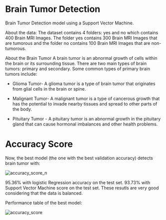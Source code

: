 # Brain Tumor Detection 


Brain Tumor Detection model using a Support Vector Machine.

About the data:
The dataset contains 4 folders: yes and no which contains 400 Brain MRI Images. The folder yes contains 300 Brain MRI Images that are tumorous and the folder no contains 100 Brain MRI Images that are non-tumorous.

About the Brain Tumor
A brain tumor is an abnormal growth of cells within the brain or its surrounding tissue. There are two main types of brain tumors: primary and secondary. Some common types of primary brain tumors include:

-  Glioma Tumor- A glioma tumor is a type of brain tumor that originates from glial cells in the brain or spine.
*  Malignant Tumor- A malignant tumor is a type of cancerous growth that has the potential to invade nearby tissues and spread to other parts of the body.
+  Pituitary Tumor - A pituitary tumor is an abnormal growth in the pituitary gland that can cause hormonal imbalances and other health problems.

# Accuracy Score
Now, the best model (the one with the best validation accuracy) detects brain tumor with:

![accuracy_score_n](https://user-images.githubusercontent.com/128196839/235724080-5940eeed-a283-4a7c-9e39-8847bae15eb4.jpg)


95.36% with logistic Regression accuracy on the test set.
93.73% with Support Vector Machine score on the test set.
These resutls are very good considering that the data is balanced.

Performance table of the best model:


![accuracy_score](https://user-images.githubusercontent.com/128196839/235717402-f48f8e14-d280-484e-bf54-bb0d675a08f4.jpg)
